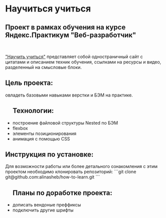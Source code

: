 <h1>Научиться учиться</h2>
<h2>Проект в рамках обучения на курсе Яндекс.Практикум "Веб-разработчик"</h2>
<br>

<a href="#">

<p><a href="#" target=_blank>"Научить учиться"</a> представляет собой одностраничный сайт с цитатами и описанием техник обучения, ссылками на ресурсы и видео, разделенный на смысловые блоки.
<br>
<h2>Цель проекта:</h2> овладеть базовыми навыками верстки и БЭМ на практике.

<ul><h2>Технологии:</h2>
<li>построение файловой структуры Nested по БЭМ</li>
<li>flexbox</li>
<li>элементы позиционирования</li>
<li>анимация с помощью CSS</li>
</ul>

<h2>Инструкция по установке:</h2>
<p>Для возможности работы или более детального ознакомления с этим проектом необходимо клонировать репозиторий:
```git clone git@github.com:alinasheb/how-to-learn.git ```
</p>

<ul><h2>Планы по доработке проекта:</h2>
<li>дописать вендоные преффиксы</li>
<li>подключить другие шрифты</li>
</p>



